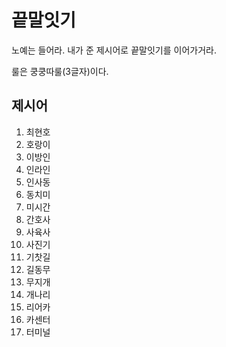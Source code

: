 # 끝말잇기
노예는 들어라. 내가 준 제시어로 끝말잇기를 이어가거라.

룰은 쿵쿵따룰(3글자)이다.

## 제시어
1. 최현호
2. 호랑이
3. 이방인
4. 인라인
5. 인사동
6. 동치미
7. 미시간
8. 간호사
9. 사육사
10. 사진기
11. 기찻길
12. 길동무
13. 무지개
14. 개나리
15. 리어카
16. 카센터
17. 터미널
